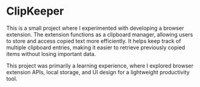 # ClipKeeper

This is a small project where I experimented with developing a browser extension. The extension functions as a clipboard manager, allowing users to store and access copied text more efficiently. It helps keep track of multiple clipboard entries, making it easier to retrieve previously copied items without losing important data.

This project was primarily a learning experience, where I explored browser extension APIs, local storage, and UI design for a lightweight productivity tool.

